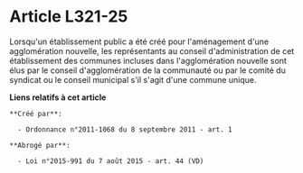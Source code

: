 # Article L321-25

Lorsqu'un établissement public a été créé pour l'aménagement d'une agglomération nouvelle, les représentants au conseil
d'administration de cet établissement des communes incluses dans l'agglomération nouvelle sont élus par le conseil
d'agglomération de la communauté ou par le comité du syndicat ou le conseil municipal s'il s'agit d'une commune unique.

**Liens relatifs à cet article**

	**Créé par**:

	  - Ordonnance n°2011-1068 du 8 septembre 2011 - art. 1

	**Abrogé par**:

	  - Loi n°2015-991 du 7 août 2015 - art. 44 (VD)
